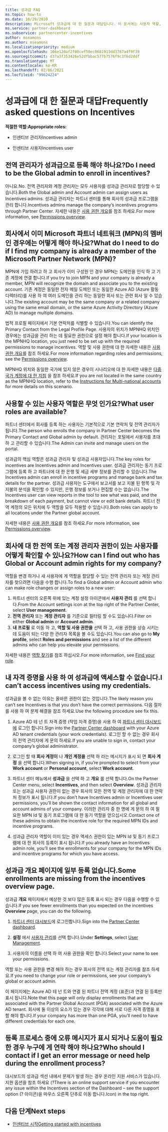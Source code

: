 ```yaml
---
title: 성과급 FAQ
ms.topic: how-to
ms.date: 10/29/2020
description: Microsoft 성과급에 대 한 질문과 대답입니다. 이 문서에는 사용자 역할, 등록 방법 또는 오류 메시지에 대해 수행할 작업에 대 한 질문이 포함 되어 있습니다.
ms.service: partner-dashboard
ms.subservice: partnercenter-incentives
author: mseamons
ms.author: mseamons
ms.localizationpriority: medium
ms.openlocfilehash: 166e120af2f00cef50ec0681913dd3787a4f9f39
ms.sourcegitcommit: d37a3f353426e52dfbbac577b7576f9c3f6d2ddf
ms.translationtype: MT
ms.contentlocale: ko-KR
ms.lasthandoff: 02/06/2021
ms.locfileid: "99624224"
---
```

# <a name="frequently-asked-questions-on-incentives"></a><span data-ttu-id="9c01a-104">성과급에 대 한 질문과 대답</span><span class="sxs-lookup"><span data-stu-id="9c01a-104">Frequently asked questions on Incentives</span></span>

<span data-ttu-id="9c01a-105">**적절한 역할:**</span><span class="sxs-lookup"><span data-stu-id="9c01a-105">**Appropriate roles:**</span></span>

- <span data-ttu-id="9c01a-106">인센티브 관리자</span><span class="sxs-lookup"><span data-stu-id="9c01a-106">Incentives admin</span></span>

- <span data-ttu-id="9c01a-107">인센티브 사용자</span><span class="sxs-lookup"><span data-stu-id="9c01a-107">Incentives user</span></span>

## <a name="do-i-need-to-be-the-global-admin-to-enroll-in-incentives"></a><span data-ttu-id="9c01a-108">전역 관리자가 성과급으로 등록 해야 하나요?</span><span class="sxs-lookup"><span data-stu-id="9c01a-108">Do I need to be the Global admin to enroll in incentives?</span></span>

<span data-ttu-id="9c01a-109">아니요.</span><span class="sxs-lookup"><span data-stu-id="9c01a-109">No.</span></span> <span data-ttu-id="9c01a-110">전역 관리자와 계정 관리자는 모두 사용자를 성과급 관리자로 할당할 수 있습니다.</span><span class="sxs-lookup"><span data-stu-id="9c01a-110">Both the Global admin and Account admin can assign users as Incentives admins.</span></span> <span data-ttu-id="9c01a-111">성과급 관리자는 파트너 센터를 통해 회사의 성과급 프로그램을 관리 합니다.</span><span class="sxs-lookup"><span data-stu-id="9c01a-111">Incentives admins manage the company’s incentives programs through Partner Center.</span></span> <span data-ttu-id="9c01a-112">자세한 내용은 [사용 권한 개요](permissions-overview.md)를 참조 하세요.</span><span class="sxs-lookup"><span data-stu-id="9c01a-112">For more information, see [Permissions overview](permissions-overview.md).</span></span>

## <a name="what-do-i-need-to-do-if-i-find-my-company-is-already-a-member-of-the-microsoft-partner-network-mpn"></a><span data-ttu-id="9c01a-113">회사에서 이미 Microsoft 파트너 네트워크 (MPN)의 멤버인 경우에는 어떻게 해야 하나요?</span><span class="sxs-lookup"><span data-stu-id="9c01a-113">What do I need to do if I find my company is already a member of the Microsoft Partner Network (MPN)?</span></span>

<span data-ttu-id="9c01a-114">MPN에 가입 하려고 하 고 회사가 이미 구성원 인 경우 MPN는 도메인을 인식 하 고 기존 계정에 연결 합니다.</span><span class="sxs-lookup"><span data-stu-id="9c01a-114">If you try to join MPN and your company is already a member, MPN will recognize the domain and associate you to the existing account.</span></span> <span data-ttu-id="9c01a-115">기존 계정은 동일한 전자 메일 도메인 또는 동일한 Azure AD (Azure 활동 디렉터리)를 사용 하 여 여러 도메인을 관리 하는 동일한 회사 또는 관련 회사 일 수 있습니다.</span><span class="sxs-lookup"><span data-stu-id="9c01a-115">The existing account may be the same company or a related company using the same email domain, or the same Azure Activity Directory (Azure AD) to manage multiple domains.</span></span>

<span data-ttu-id="9c01a-116">법적 프로필 페이지에서 기본 연락처를 식별할 수 있습니다.</span><span class="sxs-lookup"><span data-stu-id="9c01a-116">You can identify the Primary Contact from the Legal Profile Page.</span></span> <span data-ttu-id="9c01a-117">사용자의 위치가 MPNHQ 위치인 경우에는 성과급을 관리 하는 데 필요한 권한으로 설정 해야 합니다.</span><span class="sxs-lookup"><span data-stu-id="9c01a-117">If your location is the MPNHQ location, you just need to be set up with the required permissions to manage incentives.</span></span> <span data-ttu-id="9c01a-118">역할 및 사용 권한에 대 한 자세한 내용은 [사용 권한 개요](permissions-overview.md)를 참조 하세요.</span><span class="sxs-lookup"><span data-stu-id="9c01a-118">For more information regarding roles and permissions, see the [Permissions overview](permissions-overview.md).</span></span>

<span data-ttu-id="9c01a-119">MPNHQ 위치와 동일한 국가에 있지 않은 경우이 시나리오에 대 한 자세한 내용은 [다중 국가 계정에 대 한 지침](https://support.microsoft.com/help/4515619/special-considerations-for-multi-national-partners-joining-the-microso) 을 참조 하세요.</span><span class="sxs-lookup"><span data-stu-id="9c01a-119">If you are not located in the same country as the MPNHQ location, refer to the [Instructions for Multi-national accounts](https://support.microsoft.com/help/4515619/special-considerations-for-multi-national-partners-joining-the-microso) for more details on this scenario.</span></span>

## <a name="what-user-roles-are-available"></a><span data-ttu-id="9c01a-120">사용할 수 있는 사용자 역할은 무엇 인가요?</span><span class="sxs-lookup"><span data-stu-id="9c01a-120">What user roles are available?</span></span>

<span data-ttu-id="9c01a-121">파트너 센터에서 회사를 등록 하는 사용자는 기본적으로 기본 연락처 및 전역 관리자가 됩니다.</span><span class="sxs-lookup"><span data-stu-id="9c01a-121">The person who enrolls the company in Partner Center becomes the Primary Contact and Global admin by default.</span></span> <span data-ttu-id="9c01a-122">관리자는 포털에서 사용자를 초대 하 고 관리할 수 있습니다.</span><span class="sxs-lookup"><span data-stu-id="9c01a-122">The Admin can invite and manage users on the portal.</span></span>

<span data-ttu-id="9c01a-123">성과급의 핵심 역할은 성과급 관리자 및 성과급 사용자입니다.</span><span class="sxs-lookup"><span data-stu-id="9c01a-123">The key roles for incentives are Incentives admin and Incentives user.</span></span> <span data-ttu-id="9c01a-124">성과급 관리자는 동기 프로그램에 등록 하 고 파트너에 대 한 은행 및 세금 세부 정보를 관리할 수 있습니다.</span><span class="sxs-lookup"><span data-stu-id="9c01a-124">The Incentives admin can enroll in incentive programs and manage bank and tax details for the partner.</span></span> <span data-ttu-id="9c01a-125">성과급 사용자는 도구에서 보고서를 보고 지불 된 항목 및 각 지불의 분석을 확인할 수 있지만, 은행 정보를 보거나 편집할 수는 없습니다.</span><span class="sxs-lookup"><span data-stu-id="9c01a-125">The Incentives user can view reports in the tool to see what was paid, and the breakdown of each payment, but cannot view or edit bank details.</span></span> <span data-ttu-id="9c01a-126">파트너 전역 계정의 모든 위치에 두 역할을 모두 적용할 수 있습니다.</span><span class="sxs-lookup"><span data-stu-id="9c01a-126">Both roles can apply to all locations under the Partner global account.</span></span>

<span data-ttu-id="9c01a-127">자세한 내용은 [사용 권한 개요](permissions-overview.md)를 참조 하세요.</span><span class="sxs-lookup"><span data-stu-id="9c01a-127">For more information, see [Permissions overview](permissions-overview.md).</span></span>

## <a name="how-can-i-find-out-who-has-global-or-account-admin-rights-for-my-company"></a><span data-ttu-id="9c01a-128">회사에 대 한 전역 또는 계정 관리자 권한이 있는 사용자를 어떻게 확인할 수 있나요?</span><span class="sxs-lookup"><span data-stu-id="9c01a-128">How can I find out who has Global or Account admin rights for my company?</span></span>

<span data-ttu-id="9c01a-129">역할을 변경 하거나 새 사용자에 게 역할을 할당할 수 있는 전역 관리자 또는 계정 관리자를 찾으려면 다음을 수행 합니다.</span><span class="sxs-lookup"><span data-stu-id="9c01a-129">To find a Global admin or Account admin who can make role changes or assign roles to a new user:</span></span>

1. <span data-ttu-id="9c01a-130">파트너 센터의 오른쪽 위에 있는 계정 설정 아이콘에서 **사용자 관리** 를 선택 합니다.</span><span class="sxs-lookup"><span data-stu-id="9c01a-130">From the Account settings icon at the top right of the Partner Center, select **User management**.</span></span>
2. <span data-ttu-id="9c01a-131">**전역 관리자** 또는 **계정 관리자** 를 기준으로 필터링 할 수도 있습니다.</span><span class="sxs-lookup"><span data-stu-id="9c01a-131">Filter on either **Global admin** or **Account admin**.</span></span>
3. <span data-ttu-id="9c01a-132">**내 프로필** 로 이동 하 고, **역할 및 사용 권한을** 선택 하 고, 사용 권한을 상승 시키는 데 도움이 되는 다양 한 관리자 목록을 볼 수도 있습니다.</span><span class="sxs-lookup"><span data-stu-id="9c01a-132">You can also go to **My profile**, select **Roles and permissions** and see a list of the different admins who can help you elevate your permissions.</span></span>
 
<span data-ttu-id="9c01a-133">자세한 내용은 [역할 찾기](find-your-role.md)를 참조 하십시오.</span><span class="sxs-lookup"><span data-stu-id="9c01a-133">For more information, see [Find your role](find-your-role.md).</span></span>  

## <a name="i-cant-access-incentives-using-my-credentials"></a><span data-ttu-id="9c01a-134">내 자격 증명을 사용 하 여 성과급에 액세스할 수 없습니다.</span><span class="sxs-lookup"><span data-stu-id="9c01a-134">I can’t access incentives using my credentials.</span></span>

<span data-ttu-id="9c01a-135">성과급을 볼 수 없는 이유는 올바른 권한이 없는 것입니다.</span><span class="sxs-lookup"><span data-stu-id="9c01a-135">The likely reason you can’t see Incentives is that you don’t have the correct permissions.</span></span> <span data-ttu-id="9c01a-136">다음 절차를 사용 하 여 문제 해결을 참조 하세요.</span><span class="sxs-lookup"><span data-stu-id="9c01a-136">Use the following procedure see fix this.</span></span>

1. <span data-ttu-id="9c01a-137">Azure AD 테 넌 트 자격 증명 (작업 자격 증명)을 사용 하 여 [파트너 센터 대시보드에](https://partner.microsoft.com/dashboard/) 로그인 합니다.</span><span class="sxs-lookup"><span data-stu-id="9c01a-137">Sign into the [Partner Center dashboard](https://partner.microsoft.com/dashboard/) with your Azure AD tenant credentials (your work credentials).</span></span> <span data-ttu-id="9c01a-138">로그인 할 수 없는 경우 회사의 전역 관리자에 게 문의 하세요.</span><span class="sxs-lookup"><span data-stu-id="9c01a-138">If you are unable to  sign in, contact your company’s global administrator.</span></span>

2. <span data-ttu-id="9c01a-139">로그인 할 때 **회사 계정이** 나 **개인 계정을** 선택 하 라는 메시지가 표시 되 면 **회사 계정** 을 선택 합니다.</span><span class="sxs-lookup"><span data-stu-id="9c01a-139">When signing in, if you’re prompted to select from your **Work account** or **Personal account**, select **Work account**.</span></span>

3. <span data-ttu-id="9c01a-140">파트너 센터 메뉴에서 **성과급** 을 선택 하 고 **개요** 를 선택 합니다.</span><span class="sxs-lookup"><span data-stu-id="9c01a-140">On the Partner Center menu, select **Incentives**, and then select **Overview**.</span></span> <span data-ttu-id="9c01a-141">성과급 관리자 또는 성과급 사용자 권한이 없는 경우 회사의 모든 전역 및 계정 관리자에 대 한 연락처 정보가 표시 됩니다.</span><span class="sxs-lookup"><span data-stu-id="9c01a-141">If you don’t have Incentives admin or Incentives user permissions,  you’ll be shown the contact information for all global and account admins of your company.</span></span> <span data-ttu-id="9c01a-142">이러한 관리자 중 한 명에 게 문의 하 여 필요한 MPN Id 및 동기 프로그램에 대 한 동기 역할을 얻으십시오.</span><span class="sxs-lookup"><span data-stu-id="9c01a-142">Contact one of these admins to obtain the incentive role for the required MPN IDs and incentive programs.</span></span>

4. <span data-ttu-id="9c01a-143">성과급 관리자 역할이 이미 있는 경우 액세스 권한이 있는 MPN Id 및 동기 프로그램에 대 한 회사의 등록이 표시 됩니다.</span><span class="sxs-lookup"><span data-stu-id="9c01a-143">If you already have an Incentives admin role, you’ll see the enrollments for your company for the MPN IDs and incentive programs for which you have access.</span></span>

## <a name="some-enrollments-are-missing-from-the-incentives-overview-page"></a><span data-ttu-id="9c01a-144">성과급 개요 페이지에 일부 등록 없습니다.</span><span class="sxs-lookup"><span data-stu-id="9c01a-144">Some enrollments are missing from the incentives overview page.</span></span>

<span data-ttu-id="9c01a-145">성과급 **개요** 페이지에서 예상한 것 보다 많은 등록 표시 되는 경우 다음을 수행할 수 있습니다.</span><span class="sxs-lookup"><span data-stu-id="9c01a-145">If you see fewer enrollments than you expected on the incentives **Overview** page, you can do the following.</span></span>

1. <span data-ttu-id="9c01a-146">[파트너 센터 대시보드](https://partner.microsoft.com/dashboard/)에 로그인합니다.</span><span class="sxs-lookup"><span data-stu-id="9c01a-146">Sign into the [Partner Center dashboard](https://partner.microsoft.com/dashboard/).</span></span>

2. <span data-ttu-id="9c01a-147">**설정** 에서 [사용자 관리](https://partner.microsoft.com/pcv/users)를 선택 합니다.</span><span class="sxs-lookup"><span data-stu-id="9c01a-147">Under **Settings**, select [User Management](https://partner.microsoft.com/pcv/users).</span></span>

3. <span data-ttu-id="9c01a-148">사용자의 이름을 선택 하 여 사용 권한을 확인 합니다.</span><span class="sxs-lookup"><span data-stu-id="9c01a-148">Select your name to see your permissions.</span></span>

<span data-ttu-id="9c01a-149">역할 또는 사용 권한을 변경 해야 하는 경우 회사의 전역 또는 계정 관리자를 참조 하세요.</span><span class="sxs-lookup"><span data-stu-id="9c01a-149">If you need to change your role or permissions, see your company’s global or account admin.</span></span>

<span data-ttu-id="9c01a-150">이 페이지에는 Azure AD 테 넌 트와 연결 된 파트너 전역 계정 (표준)과 연결 된 등록만 표시 됩니다.</span><span class="sxs-lookup"><span data-stu-id="9c01a-150">Note that this page will only display enrollments that are associated with the Partner Global Account (PGA) associated with the Azure AD tenant.</span></span> <span data-ttu-id="9c01a-151">회사에 둘 이상의 요소가 있는 경우 각각에 대해 서로 다른 자격 증명을 포함 해야 합니다.</span><span class="sxs-lookup"><span data-stu-id="9c01a-151">If your company has more than one PGA, you’ll need to have different credentials for each one.</span></span>

## <a name="who-should-i-contact-if-i-get-an-error-message-or-need-help-during-the-enrollment-process"></a><span data-ttu-id="9c01a-152">등록 프로세스 중에 오류 메시지가 표시 되거나 도움이 필요한 경우 누구에 게 연락 해야 하나요?</span><span class="sxs-lookup"><span data-stu-id="9c01a-152">Who should I contact if I get an error message or need help during the enrollment process?</span></span>

<span data-ttu-id="9c01a-153">대시보드의 성과급 섹션 내에서 문제가 발생 하는 경우 온라인 지원 서비스가 있습니다. 지원 옵션을 참조 하세요 (?</span><span class="sxs-lookup"><span data-stu-id="9c01a-153">There is an online support service if you encounter any issue within the Incentives section of the Dashboard – see the support option (?</span></span> <span data-ttu-id="9c01a-154">아이콘)을 마우스 오른쪽 단추로 이동 합니다.</span><span class="sxs-lookup"><span data-stu-id="9c01a-154">Icon) in the top right.</span></span>

## <a name="next-steps"></a><span data-ttu-id="9c01a-155">다음 단계</span><span class="sxs-lookup"><span data-stu-id="9c01a-155">Next steps</span></span>

- [<span data-ttu-id="9c01a-156">인센티브 시작</span><span class="sxs-lookup"><span data-stu-id="9c01a-156">Getting started with incentives</span></span>](incentives-get-started-intro.md)
